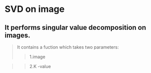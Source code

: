 
# SVD on image

## It performs singular value decomposition on images.
> It contains a fuction which takes two parameters:
>>1.image

>>2.K -value


